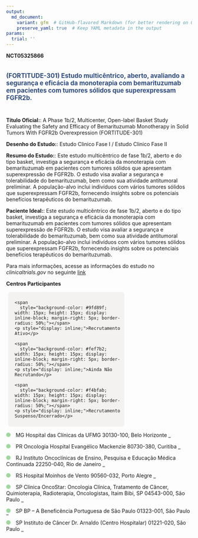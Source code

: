 ```yaml
---
output: 
  md_document:
    variant: gfm  # GitHub-flavored Markdown (for better rendering on GitHub)
    preserve_yaml: true  # Keep YAML metadata in the output
params:
  trial: ''
---
```


**NCT05325866**

<div style="padding: 5px 5px 5px 0px; font-size: 1.20em; font-weight: bold; color: #2E4A7F; text-align: left; margin-bottom: 20px">

(FORTITUDE-301) Estudo multicêntrico, aberto, avaliando a segurança e
eficácia da monoterapia com bemarituzumab em pacientes com tumores
sólidos que superexpressam FGFR2b.

</div>

**Título Oficial:**: A Phase 1b/2, Multicenter, Open-label Basket Study
Evaluating the Safety and Efficacy of Bemarituzumab Monotherapy in Solid
Tumors With FGFR2b Overexpression (FORTITUDE-301)

**Desenho do Estudo:**: Estudo Clinico Fase I / Estudo Clinico Fase II

**Resumo do Estudo:**: Este estudo multicêntrico de fase 1b/2, aberto e
do tipo basket, investiga a segurança e eficácia da monoterapia com
bemarituzumab em pacientes com tumores sólidos que apresentam
superexpressão de FGFR2b. O estudo visa avaliar a segurança e
tolerabilidade do bemarituzumab, bem como sua atividade antitumoral
preliminar. A população-alvo inclui indivíduos com vários tumores
sólidos que superexpressam FGFR2b, fornecendo insights sobre os
potenciais benefícios terapêuticos do bemarituzumab.

**Paciente Ideal:**: Este estudo multicêntrico de fase 1b/2, aberto e do
tipo basket, investiga a segurança e eficácia da monoterapia com
bemarituzumab em pacientes com tumores sólidos que apresentam
superexpressão de FGFR2b. O estudo visa avaliar a segurança e
tolerabilidade do bemarituzumab, bem como sua atividade antitumoral
preliminar. A população-alvo inclui indivíduos com vários tumores
sólidos que superexpressam FGFR2b, fornecendo insights sobre os
potenciais benefícios terapêuticos do bemarituzumab.

Para mais informações, acesse as informações do estudo no
*clinicaltrials.gov* no seguinte
[link](https://clinicaltrials.gov/ct2/show/NCT05325866)

**Centros Participantes**

<div style="margin-bottom: 8px; margin-left: 5px; padding: 8px; max-width: 300px; background-color: #f3f2f1; border-radius: 8px;">

<div style="margin-left: 10px;">

    <span 
      style="background-color: #9fd89f; width: 15px; height: 15px; display: inline-block; margin-right: 5px; border-radius: 50%;"></span>
    <p style="display: inline;">Recrutamento Ativo</p>

</div>

<div style="margin-left: 10px;">

    <span 
      style="background-color: #fef7b2; width: 15px; height: 15px; display: inline-block; margin-right: 5px; border-radius: 50%;"></span>
    <p style="display: inline;">Ainda Não Recrutando</p>

</div>

<div style="margin-left: 10px;">

    <span 
      style="background-color: #f4bfab; width: 15px; height: 15px; display: inline-block; margin-right: 5px; border-radius: 50%;"></span>
    <p style="display: inline;">Recrutamento Suspenso/Encerrado</p>

</div>

</div>

<span style="display: inline-block; width: 12px; height: 12px; border-radius: 50%; margin-right: 10px; padding-bottom: 0px; background-color: #9fd89f;"></span>
MG Hospital das Clínicas da UFMG 30130-100, Belo Horizonte
<span style="color: #2E4A7F; text-decoration: none; font-weight: 500; font-size: 0.8">[REPORTAR
ERRO](https://flazar.shinyapps.io/formsapp?study_nct_id=NCT05325866&location_id=HOSPITALDASCLINICASDAUFMGBELOHORIZONTEMINASGERAIS30130100BRAZIL&location_full_name=Hospital%20das%20Cl%C3%ADnicas%20da%20UFMG%2C%2030130-100%2C%20Belo%20Horizonte&form_type=Reportar%20Erro)</span>

<span style="display: inline-block; width: 12px; height: 12px; border-radius: 50%; margin-right: 10px; padding-bottom: 0px; background-color: #9fd89f;"></span>
PR Oncologia Hospital Evangélico Mackenzie 80730-380, Curitiba
<span style="color: #2E4A7F; text-decoration: none; font-weight: 500; font-size: 0.8">[REPORTAR
ERRO](https://flazar.shinyapps.io/formsapp?study_nct_id=NCT05325866&location_id=CENTRODEONCOLOGIAMACKENZIECURITIBAPARANA80440220BRAZIL&location_full_name=Oncologia%20Hospital%20Evang%C3%A9lico%20Mackenzie%2C%2080730-380%2C%20Curitiba&form_type=Reportar%20Erro)</span>

<span style="display: inline-block; width: 12px; height: 12px; border-radius: 50%; margin-right: 10px; padding-bottom: 0px; background-color: #9fd89f;"></span>
RJ Instituto Oncoclínicas de Ensino, Pesquisa e Educação Médica
Continuada 22250-040, Rio de Janeiro
<span style="color: #2E4A7F; text-decoration: none; font-weight: 500; font-size: 0.8">[REPORTAR
ERRO](https://flazar.shinyapps.io/formsapp?study_nct_id=NCT05325866&location_id=ONCOCLINICASRIODEJANEIROSARIODEJANEIRO22250905BRAZIL&location_full_name=Instituto%20Oncocl%C3%ADnicas%20de%20Ensino%2C%20Pesquisa%20e%20Educa%C3%A7%C3%A3o%20M%C3%A9dica%20Continuada%2C%2022250-040%2C%20Rio%20de%20Janeiro&form_type=Reportar%20Erro)</span>

<span style="display: inline-block; width: 12px; height: 12px; border-radius: 50%; margin-right: 10px; padding-bottom: 0px; background-color: #9fd89f;"></span>
RS Hospital Moinhos de Vento 90560-032, Porto Alegre
<span style="color: #2E4A7F; text-decoration: none; font-weight: 500; font-size: 0.8">[REPORTAR
ERRO](https://flazar.shinyapps.io/formsapp?study_nct_id=NCT05325866&location_id=ASSOCIACAOHOSPITALARMOINHOSDEVENTOPORTOALEGRERIOGRANDEDOSUL90035001BRAZIL&location_full_name=Hospital%20Moinhos%20de%20Vento%2C%2090560-032%2C%20Porto%20Alegre&form_type=Reportar%20Erro)</span>

<span style="display: inline-block; width: 12px; height: 12px; border-radius: 50%; margin-right: 10px; padding-bottom: 0px; background-color: #9fd89f;"></span>
SP Clinica OncoStar: Oncologia Clínica, Tratamento de Câncer,
Quimioterapia, Radioterapia, Oncologistas, Itaim Bibi, SP 04543-000, São
Paulo
<span style="color: #2E4A7F; text-decoration: none; font-weight: 500; font-size: 0.8">[REPORTAR
ERRO](https://flazar.shinyapps.io/formsapp?study_nct_id=NCT05325866&location_id=ONCOLOGIAREDEDORSAOPAULOSAOPAULO04501000BRAZIL&location_full_name=Clinica%20OncoStar%3A%20Oncologia%20Cl%C3%ADnica%2C%20Tratamento%20de%20C%C3%A2ncer%2C%20Quimioterapia%2C%20Radioterapia%2C%20Oncologistas%2C%20Itaim%20Bibi%2C%20SP%2C%2004543-000%2C%20S%C3%A3o%20Paulo&form_type=Reportar%20Erro)</span>

<span style="display: inline-block; width: 12px; height: 12px; border-radius: 50%; margin-right: 10px; padding-bottom: 0px; background-color: #9fd89f;"></span>
SP BP – A Beneficência Portuguesa de São Paulo 01323-001, São Paulo
<span style="color: #2E4A7F; text-decoration: none; font-weight: 500; font-size: 0.8">[REPORTAR
ERRO](https://flazar.shinyapps.io/formsapp?study_nct_id=NCT05325866&location_id=BENEFICENCIAPORTUGUESADESAOPAULOBPSAOPAULOSAOPAULO01323900BRAZIL&location_full_name=BP%20%E2%80%93%20A%20Benefic%C3%AAncia%20Portuguesa%20de%20S%C3%A3o%20Paulo%2C%2001323-001%2C%20S%C3%A3o%20Paulo&form_type=Reportar%20Erro)</span>

<span style="display: inline-block; width: 12px; height: 12px; border-radius: 50%; margin-right: 10px; padding-bottom: 0px; background-color: #9fd89f;"></span>
SP Instituto de Câncer Dr. Arnaldo (Centro Hospitalar) 01221-020, São
Paulo
<span style="color: #2E4A7F; text-decoration: none; font-weight: 500; font-size: 0.8">[REPORTAR
ERRO](https://flazar.shinyapps.io/formsapp?study_nct_id=NCT05325866&location_id=INSTITUTODOCANCERARNALDOVIEIRADECARVALHOSAOPAULOSAOPAULO01221020BRAZIL&location_full_name=Instituto%20de%20C%C3%A2ncer%20Dr.%20Arnaldo%20%28Centro%20Hospitalar%29%2C%2001221-020%2C%20S%C3%A3o%20Paulo&form_type=Reportar%20Erro)</span>
